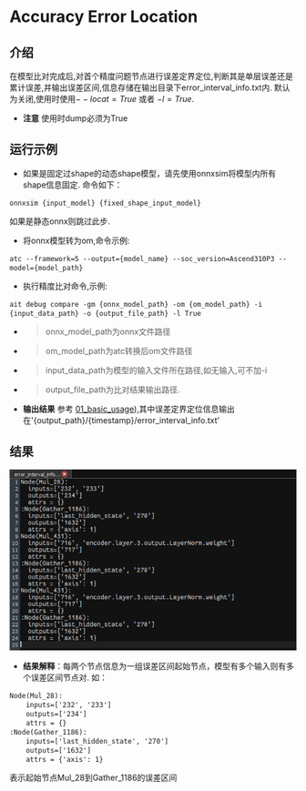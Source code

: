 # Accuracy Error Location


## 介绍
在模型比对完成后,对首个精度问题节点进行误差定界定位,判断其是单层误差还是累计误差,并输出误差区间,信息存储在输出目录下error_interval_info.txt内.
默认为关闭,使用时使用$--locat=True$ 或者 $-l=True$.
* **注意** 使用时dump必须为True

## 运行示例
* 如果是固定过shape的动态shape模型，请先使用onnxsim将模型内所有shape信息固定.
命令如下：
```
onnxsim {input_model} {fixed_shape_input_model}
```
如果是静态onnx则跳过此步.
* 将onnx模型转为om,命令示例:
```
atc --framework=5 --output={model_name} --soc_version=Ascend310P3 --model={model_path}
```
* 执行精度比对命令,示例:
```
ait debug compare -gm {onnx_model_path} -om {om_model_path} -i {input_data_path} -o {output_file_path} -l True
```
* > onnx_model_path为onnx文件路径
* > om_model_path为atc转换后om文件路径
* > input_data_path为模型的输入文件所在路径,如无输入,可不加-i
* > output_file_path为比对结果输出路径.
- **输出结果** 参考 [01_basic_usage](../01_basic_usage/README.md)),其中误差定界定位信息输出在'{output_path}/{timestamp}/error_interval_info.txt'

## 结果
![content](./说明.png)
* **结果解释**：每两个节点信息为一组误差区间起始节点，模型有多个输入则有多个误差区间节点对.
如：
```
Node(Mul_28): 
	inputs=['232', '233']
	outputs=['234']
	attrs = {}
:Node(Gather_1186): 
	inputs=['last_hidden_state', '270']
	outputs=['1632']
	attrs = {'axis': 1}
```
表示起始节点Mul_28到Gather_1186的误差区间